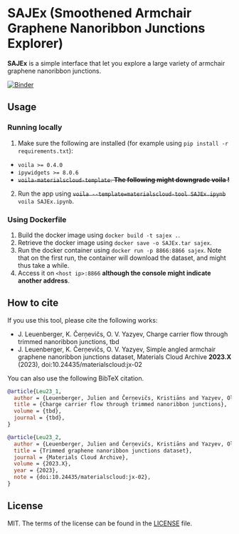 # SAJEx (Smoothened Armchair Graphene Nanoribbon Junctions Explorer)

**SAJEx** is a simple interface that let you explore a large variety of armchair graphene nanoribbon junctions.

[![Binder](https://mybinder.org/badge_logo.svg)](https://mybinder.org/v2/gh/SoleilVermeil/sajex/main?urlpath=%2Fvoila%2Frender%2FSAJEx.ipynb)

## Usage

### Running locally

1. Make sure the following are installed (for example using `pip install -r requirements.txt`):
* `voila >= 0.4.0`
* `ipywidgets >= 8.0.6`
* ~~`voila-materialscloud-template`. **The following might downgrade voila !**~~
2. Run the app using ~~`voila --template=materialscloud-tool SAJEx.ipynb`~~ `voila SAJEx.ipynb`.

### Using Dockerfile

1. Build the docker image using `docker build -t sajex .`.
2. Retrieve the docker image using `docker save -o SAJEx.tar sajex`.
3. Run the docker container using `docker run -p 8866:8866 sajex`. Note that on the first run, the container will download the dataset, and might thus take a while.
4. Access it on `<host ip>:8866` **although the console might indicate another address**.

## How to cite

If you use this tool, please cite the following works:

* J. Leuenberger, K. Čerņevičs, O. V. Yazyev, Charge carrier flow through trimmed nanoribbon junctions, tbd
* J. Leuenberger, K. Čerņevičs, O. V. Yazyev, Simple angled armchair graphene nanoribbon junctions dataset, Materials Cloud Archive **2023.X** (2023), doi:10.24435/materialscloud:jx-02

You can also use the following BibTeX citation.

```bibtex
@article{Leu23_1,
  author = {Leuenberger, Julien and Čerņevičs, Kristiāns and Yazyev, Oleg V.},
  title = {Charge carrier flow through trimmed nanoribbon junctions},
  volume = {tbd},
  journal = {tbd},
}

@article{Leu23_2,
  author = {Leuenberger, Julien and Čerņevičs, Kristiāns and Yazyev, Oleg V.},
  title = {Trimmed graphene nanoribbon junctions dataset},
  journal = {Materials Cloud Archive},
  volume = {2023.X},
  year = {2023},
  note = {doi:10.24435/materialscloud:jx-02},
}
```
## License

MIT. The terms of the license can be found in the [LICENSE](LICENSE) file.
